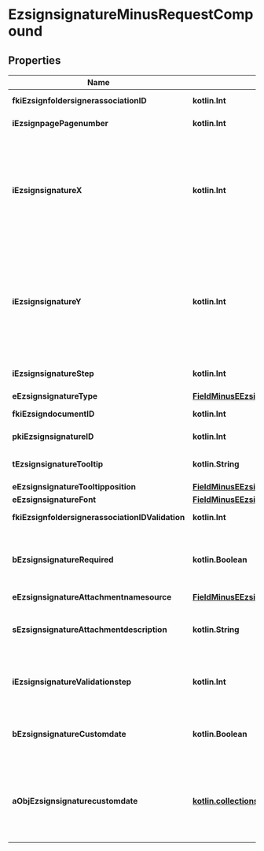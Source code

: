 
# EzsignsignatureMinusRequestCompound

## Properties
Name | Type | Description | Notes
------------ | ------------- | ------------- | -------------
**fkiEzsignfoldersignerassociationID** | **kotlin.Int** | The unique ID of the Ezsignfoldersignerassociation | 
**iEzsignpagePagenumber** | **kotlin.Int** | The page number in the Ezsigndocument | 
**iEzsignsignatureX** | **kotlin.Int** | The X coordinate (Horizontal) where to put the Ezsignsignature on the page.  Coordinate is calculated at 100dpi (dot per inch). So for example, if you want to put the Ezsignsignature 2 inches from the left border of the page, you would use \&quot;200\&quot; for the X coordinate. | 
**iEzsignsignatureY** | **kotlin.Int** | The Y coordinate (Vertical) where to put the Ezsignsignature on the page.  Coordinate is calculated at 100dpi (dot per inch). So for example, if you want to put the Ezsignsignature 3 inches from the top border of the page, you would use \&quot;300\&quot; for the Y coordinate. | 
**iEzsignsignatureStep** | **kotlin.Int** | The step when the Ezsignsigner will be invited to sign | 
**eEzsignsignatureType** | [**FieldMinusEEzsignsignatureType**](FieldMinusEEzsignsignatureType.md) |  | 
**fkiEzsigndocumentID** | **kotlin.Int** | The unique ID of the Ezsigndocument | 
**pkiEzsignsignatureID** | **kotlin.Int** | The unique ID of the Ezsignsignature |  [optional]
**tEzsignsignatureTooltip** | **kotlin.String** | A tooltip that will be presented to Ezsignsigner about the Ezsignsignature |  [optional]
**eEzsignsignatureTooltipposition** | [**FieldMinusEEzsignsignatureTooltipposition**](FieldMinusEEzsignsignatureTooltipposition.md) |  |  [optional]
**eEzsignsignatureFont** | [**FieldMinusEEzsignsignatureFont**](FieldMinusEEzsignsignatureFont.md) |  |  [optional]
**fkiEzsignfoldersignerassociationIDValidation** | **kotlin.Int** | The unique ID of the Ezsignfoldersignerassociation |  [optional]
**bEzsignsignatureRequired** | **kotlin.Boolean** | Whether the Ezsignsignature is required or not. This field is relevant only with Ezsignsignature with eEzsignsignatureType &#x3D; Attachments. |  [optional]
**eEzsignsignatureAttachmentnamesource** | [**FieldMinusEEzsignsignatureAttachmentnamesource**](FieldMinusEEzsignsignatureAttachmentnamesource.md) |  |  [optional]
**sEzsignsignatureAttachmentdescription** | **kotlin.String** | The description attached to the attachment name added in Ezsignsignature of eEzsignsignatureType Attachments |  [optional]
**iEzsignsignatureValidationstep** | **kotlin.Int** | The step when the Ezsignsigner will be invited to validate the Ezsignsignature of eEzsignsignatureType Attachments |  [optional]
**bEzsignsignatureCustomdate** | **kotlin.Boolean** | Whether the Ezsignsignature has a custom date format or not. (Only possible when eEzsignsignatureType is **Name** or **Handwritten**) |  [optional]
**aObjEzsignsignaturecustomdate** | [**kotlin.collections.List&lt;EzsignsignaturecustomdateMinusRequestCompound&gt;**](EzsignsignaturecustomdateMinusRequestCompound.md) | An array of custom date blocks that will be filled at the time of signature.  Can only be used if bEzsignsignatureCustomdate is true.  Use an empty array if you don&#39;t want to have a date at all. |  [optional]



